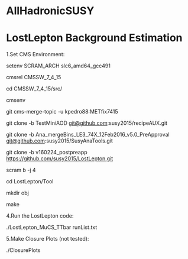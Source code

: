 # AllHadronicSUSY
# LostLepton Background Estimation

1.Set CMS Environment:

setenv SCRAM_ARCH slc6_amd64_gcc491

cmsrel CMSSW_7_4_15

cd CMSSW_7_4_15/src/

cmsenv

git cms-merge-topic -u kpedro88:METfix7415

git clone -b TestMiniAOD git@github.com:susy2015/recipeAUX.git

git clone -b Ana_mergeBins_LE3_74X_12Feb2016_v5.0_PreApproval git@github.com:susy2015/SusyAnaTools.git

git clone -b v160224_postpreapp https://github.com/susy2015/LostLepton.git

scram b -j 4

cd LostLepton/Tool

mkdir obj

make


4.Run the LostLepton code:

./LostLepton_MuCS_TTbar runList.txt

5.Make Closure Plots (not tested):

./ClosurePlots

